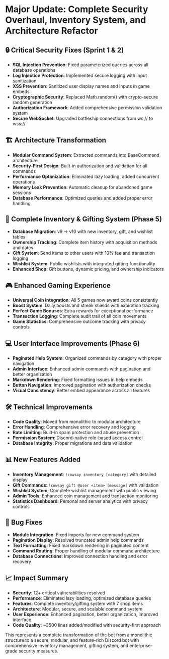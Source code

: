 # Major Update: Complete Security Overhaul, Inventory System, and Architecture Refactor

## 🔒 Critical Security Fixes (Sprint 1 & 2)
- **SQL Injection Prevention**: Fixed parameterized queries across all database operations
- **Log Injection Protection**: Implemented secure logging with input sanitization
- **XSS Prevention**: Sanitized user display names and inputs in game embeds
- **Cryptographic Security**: Replaced Math.random() with crypto-secure random generation
- **Authorization Framework**: Added comprehensive permission validation system
- **Secure WebSocket**: Upgraded battleship connections from ws:// to wss://

## 🏗️ Architecture Transformation
- **Modular Command System**: Extracted commands into BaseCommand architecture
- **Security-First Design**: Built-in authorization and validation for all commands
- **Performance Optimization**: Eliminated lazy loading, added concurrent operations
- **Memory Leak Prevention**: Automatic cleanup for abandoned game sessions
- **Database Performance**: Optimized queries and added proper error handling

## 🎁 Complete Inventory & Gifting System (Phase 5)
- **Database Migration**: v9 → v10 with new inventory, gift, and wishlist tables
- **Ownership Tracking**: Complete item history with acquisition methods and dates
- **Gift System**: Send items to other users with 10% fee and transaction logging
- **Wishlist System**: Public wishlists with integrated gifting functionality
- **Enhanced Shop**: Gift buttons, dynamic pricing, and ownership indicators

## 🎮 Enhanced Gaming Experience
- **Universal Coin Integration**: All 5 games now award coins consistently
- **Boost System**: Daily boosts and streak shields with expiration tracking
- **Perfect Game Bonuses**: Extra rewards for exceptional performance
- **Transaction Logging**: Complete audit trail of all coin movements
- **Game Statistics**: Comprehensive outcome tracking with privacy controls

## 💻 User Interface Improvements (Phase 6)
- **Paginated Help System**: Organized commands by category with proper navigation
- **Admin Interface**: Enhanced admin commands with pagination and better organization
- **Markdown Rendering**: Fixed formatting issues in help embeds
- **Button Navigation**: Improved pagination with authorization checks
- **Visual Consistency**: Better embed appearance across all features

## 🛠️ Technical Improvements
- **Code Quality**: Moved from monolithic to modular architecture
- **Error Handling**: Comprehensive error recovery and logging
- **Rate Limiting**: Built-in spam protection and abuse prevention
- **Permission System**: Discord-native role-based access control
- **Database Integrity**: Proper migrations and data validation

## 📊 New Features Added
- **Inventory Management**: `!cowsay inventory [category]` with detailed display
- **Gift Commands**: `!cowsay gift @user <item> [message]` with validation
- **Wishlist System**: Complete wishlist management with public viewing
- **Admin Tools**: Enhanced coin management and transaction monitoring
- **Statistics Dashboard**: Personal and server analytics with privacy controls

## 🐛 Bug Fixes
- **Module Integration**: Fixed imports for new command system
- **Pagination Display**: Resolved truncated admin help commands
- **Text Formatting**: Fixed markdown rendering in paginated content
- **Command Routing**: Proper handling of modular command architecture
- **Database Connections**: Improved connection handling and error recovery

## 📈 Impact Summary
- **Security**: 12+ critical vulnerabilities resolved
- **Performance**: Eliminated lazy loading, optimized database queries
- **Features**: Complete inventory/gifting system with 7 shop items
- **Architecture**: Modular, secure, and scalable command system
- **User Experience**: Enhanced pagination, better organization, improved interface
- **Code Quality**: ~3500 lines added/modified with security-first approach

This represents a complete transformation of the bot from a monolithic structure to a secure, modular, and feature-rich Discord bot with comprehensive inventory management, gifting system, and enterprise-grade security measures.